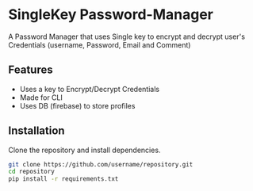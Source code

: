 # SingleKey Password-Manager

A Password Manager that uses Single key to encrypt and decrypt user's Credentials (username, Password, Email and Comment)

## Features
- Uses a key to Encrypt/Decrypt  Credentials
- Made for CLI
- Uses DB (firebase) to store profiles

## Installation
Clone the repository and install dependencies.

```sh
git clone https://github.com/username/repository.git
cd repository
pip install -r requirements.txt


